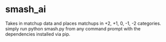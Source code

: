 # smash_ai

Takes in matchup data and places matchups in +2, +1, 0, -1, -2 categories.
simply run python smash.py from any command prompt with the dependencies installed via pip.
